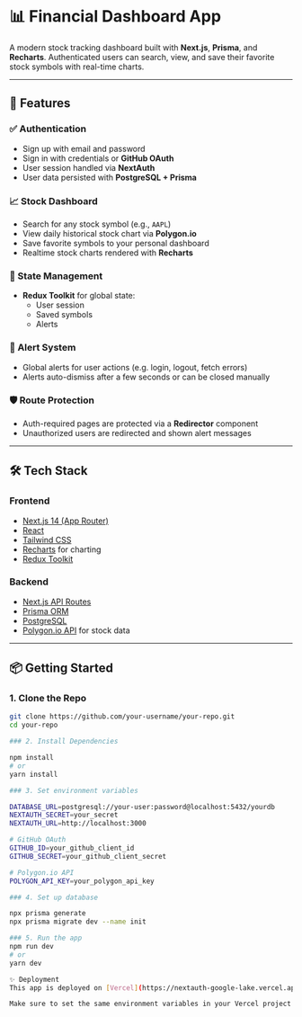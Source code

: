 # 📊 Financial Dashboard App

A modern stock tracking dashboard built with **Next.js**, **Prisma**, and **Recharts**. Authenticated users can search, view, and save their favorite stock symbols with real-time charts.

---

## 🚀 Features

### ✅ Authentication
- Sign up with email and password
- Sign in with credentials or **GitHub OAuth**
- User session handled via **NextAuth**
- User data persisted with **PostgreSQL + Prisma**

### 📈 Stock Dashboard
- Search for any stock symbol (e.g., `AAPL`)
- View daily historical stock chart via **Polygon.io**
- Save favorite symbols to your personal dashboard
- Realtime stock charts rendered with **Recharts**

### 🧠 State Management
- **Redux Toolkit** for global state:
  - User session
  - Saved symbols
  - Alerts

### 🔔 Alert System
- Global alerts for user actions (e.g. login, logout, fetch errors)
- Alerts auto-dismiss after a few seconds or can be closed manually

### 🛡️ Route Protection
- Auth-required pages are protected via a **Redirector** component
- Unauthorized users are redirected and shown alert messages

---

## 🛠️ Tech Stack

### Frontend
- [Next.js 14 (App Router)](https://nextjs.org/)
- [React](https://reactjs.org/)
- [Tailwind CSS](https://tailwindcss.com/)
- [Recharts](https://recharts.org/) for charting
- [Redux Toolkit](https://redux-toolkit.js.org/)

### Backend
- [Next.js API Routes](https://nextjs.org/docs/app/building-your-application/routing/router-handlers)
- [Prisma ORM](https://www.prisma.io/)
- [PostgreSQL](https://www.postgresql.org/)
- [Polygon.io API](https://polygon.io/) for stock data

---

## 📦 Getting Started

### 1. Clone the Repo

```bash
git clone https://github.com/your-username/your-repo.git
cd your-repo

### 2. Install Dependencies

npm install
# or
yarn install

### 3. Set environment variables

DATABASE_URL=postgresql://your-user:password@localhost:5432/yourdb
NEXTAUTH_SECRET=your_secret
NEXTAUTH_URL=http://localhost:3000

# GitHub OAuth
GITHUB_ID=your_github_client_id
GITHUB_SECRET=your_github_client_secret

# Polygon.io API
POLYGON_API_KEY=your_polygon_api_key

### 4. Set up database

npx prisma generate
npx prisma migrate dev --name init

### 5. Run the app
npm run dev
# or
yarn dev

✨ Deployment
This app is deployed on [Vercel](https://nextauth-google-lake.vercel.app).

Make sure to set the same environment variables in your Vercel project settings.